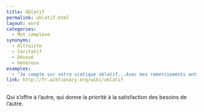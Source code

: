 ```yaml
---
title: Oblatif
permalink: oblatif.html
layout: word
categories:
  - Mot complexe
synonyms:
  - Altruiste
  - Caritatif
  - Dévoué
  - Généreux
examples:
  - "Je compte sur votre viatique oblatif...Avec mes remerciements anticipés, (cf. Correspondance)"
link: http://fr.wiktionary.org/wiki/oblatif
---
```


Qui s’offre à l’autre, qui donne la priorité à la satisfaction des besoins de l’autre.

